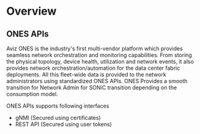 <!-- ## Home
# Welcome to Ones-Api
ONES SDK for developers and Network Engineers
### Ones Python SDK
The goal is to create a Python SDK for existing ONES API infrastructure. It helps to connect and perform all actions that are currently performing using API, with the help of functions.

### Usage-
* It can be used by existing ONES users and help to get stats related to their infrastructure.
* People will be able to integrate ONES with other products using ONES-SDK.
* Network Engineers get details related to switches, devices etc using commands.

### Tools and Technologies-
* Python (version 3.9.6)
* Modules - requests (It will help in making HTTP/S calls with API)
* setuputil (for creating python package that will install using pip install and can be used with
 any python codebase)

### Ones_Client-
ones_client is for developers and network engineers to connect and integrate with ONES API's functionality.

* SDK will contain `OnesClient`, that will contain multiple modules, and each module will perform 
  specified tasks. -->

# Overview
## ONES APIs 

Aviz ONES is the industry's first multi-vendor platform which provides seamless network orchestration and monitoring capabilities. From storing the physical topology, device health, utilization and network events, it also provides network orchestration/automation for the data center fabric deployments. All this fleet-wide data is provided to the network administrators using standardized ONES APIs. ONES Provides a smooth transition for Network Admin for SONiC transition depending on the consumption model.

ONES APIs supports following interfaces
- gNMI (Secured using certificates)
- REST API (Secured using user tokens)
